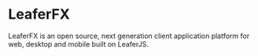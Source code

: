# LeaferFX

LeaferFX is an open source, next generation client application platform for web, desktop and mobile built on LeaferJS. 